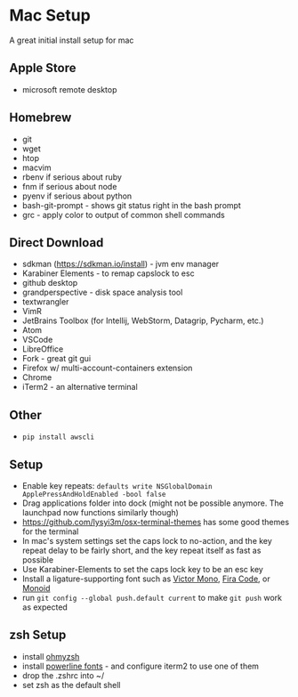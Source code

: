 # Mac Setup

A great initial install setup for mac

## Apple Store

- microsoft remote desktop

## Homebrew

- git
- wget
- htop
- macvim
- rbenv if serious about ruby
- fnm if serious about node
- pyenv if serious about python
- bash-git-prompt - shows git status right in the bash prompt
- grc - apply color to output of common shell commands

## Direct Download

- sdkman (https://sdkman.io/install) - jvm env manager
- Karabiner Elements - to remap capslock to esc
- github desktop
- grandperspective - disk space analysis tool
- textwrangler
- VimR
- JetBrains Toolbox (for Intellij, WebStorm, Datagrip, Pycharm, etc.)
- Atom
- VSCode
- LibreOffice
- Fork - great git gui
- Firefox w/ multi-account-containers extension
- Chrome
- iTerm2 - an alternative terminal

## Other

- `pip install awscli`

## Setup

- Enable key repeats: `defaults write NSGlobalDomain ApplePressAndHoldEnabled -bool false`
- Drag applications folder into dock (might not be possible anymore. The launchpad now functions similarly though)
- https://github.com/lysyi3m/osx-terminal-themes has some good themes for the terminal
- In mac's system settings set the caps lock to no-action, and the key repeat delay to be fairly short, and the key repeat itself as fast as possible
- Use Karabiner-Elements to set the caps lock key to be an esc key
- Install a ligature-supporting font such as [Victor Mono](https://rubjo.github.io/victor-mono/), [Fira Code](https://github.com/tonsky/FiraCode), or [Monoid](https://github.com/larsenwork/monoid)
- run `git config --global push.default current` to make `git push` work as expected

## zsh Setup

- install [ohmyzsh](https://github.com/ohmyzsh/ohmyzsh)
- install [powerline fonts](https://github.com/powerline/fonts) - and configure iterm2 to use one of them
- drop the .zshrc into ~/
- set zsh as the default shell
